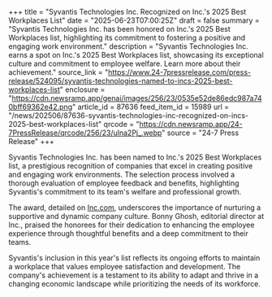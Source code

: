 +++
title = "Syvantis Technologies Inc. Recognized on Inc.'s 2025 Best Workplaces List"
date = "2025-06-23T07:00:25Z"
draft = false
summary = "Syvantis Technologies Inc. has been honored on Inc.'s 2025 Best Workplaces list, highlighting its commitment to fostering a positive and engaging work environment."
description = "Syvantis Technologies Inc. earns a spot on Inc.'s 2025 Best Workplaces list, showcasing its exceptional culture and commitment to employee welfare. Learn more about their achievement."
source_link = "https://www.24-7pressrelease.com/press-release/524095/syvantis-technologies-named-to-incs-2025-best-workplaces-list"
enclosure = "https://cdn.newsramp.app/genai/images/256/23/0535e52de86edc987a740bff69362e42.png"
article_id = 87636
feed_item_id = 15989
url = "/news/202506/87636-syvantis-technologies-inc-recognized-on-incs-2025-best-workplaces-list"
qrcode = "https://cdn.newsramp.app/24-7PressRelease/qrcode/256/23/ulna2Pj_.webp"
source = "24-7 Press Release"
+++

<p>Syvantis Technologies Inc. has been named to Inc.'s 2025 Best Workplaces list, a prestigious recognition of companies that excel in creating positive and engaging work environments. The selection process involved a thorough evaluation of employee feedback and benefits, highlighting Syvantis's commitment to its team's welfare and professional growth.</p><p>The award, detailed on <a href="https://www.inc.com" rel="nofollow" target="_blank">Inc.com</a>, underscores the importance of nurturing a supportive and dynamic company culture. Bonny Ghosh, editorial director at Inc., praised the honorees for their dedication to enhancing the employee experience through thoughtful benefits and a deep commitment to their teams.</p><p>Syvantis's inclusion in this year's list reflects its ongoing efforts to maintain a workplace that values employee satisfaction and development. The company's achievement is a testament to its ability to adapt and thrive in a changing economic landscape while prioritizing the needs of its workforce.</p>